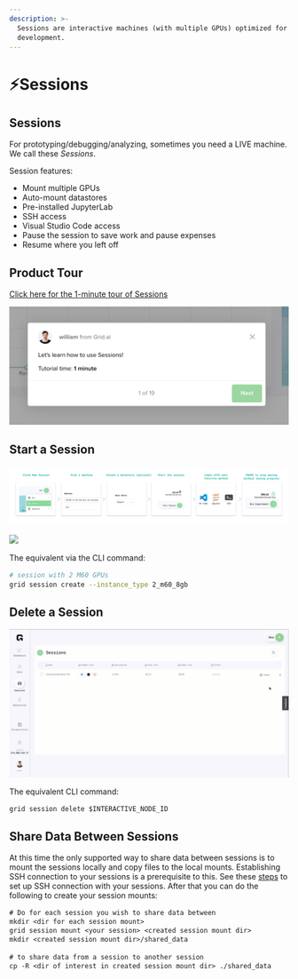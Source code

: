 ```yaml
---
description: >-
  Sessions are interactive machines (with multiple GPUs) optimized for
  development.
---
```


# ⚡Sessions

## Sessions

For prototyping/debugging/analyzing, sometimes you need a LIVE machine. We call these _Sessions_.

Session features:

* Mount multiple GPUs
* Auto-mount datastores
* Pre-installed JupyterLab
* SSH access
* Visual Studio Code access
* Pause the session to save work and pause expenses
* Resume where you left off

## Product Tour

[Click here for the 1-minute tour of Sessions](https://platform.grid.ai/#/dashboard?product_tour_id=221973)

![](/images/sessions/sessions-product-tour.png)

## **Start a Session**

![](/images/sessions/session.jpg)

![](/images/sessions/new-session.gif)

The equivalent via the CLI command:

```bash
# session with 2 M60 GPUs
grid session create --instance_type 2_m60_8gb
```

## Delete a Session

![](/images/sessions/delete-session.gif)

The equivalent CLI command:

```text
grid session delete $INTERACTIVE_NODE_ID
```

## Share Data Between Sessions
At this time the only supported way to share data between sessions is to mount the sessions locally and copy files to the local mounts. Establishing SSH connection to your sessions is a prerequisite to this. See these [steps](https://github.com/gridai/grid-docs/blob/doc-182-share-data-between-sessions/docs/products/sessions/how-to-ssh-into-a-session.md) to set up SSH connection with your sessions. After that you can do the following to create your session mounts:

```
# Do for each session you wish to share data between
mkdir <dir for each session mount>
grid session mount <your session> <created session mount dir>
mkdir <created session mount dir>/shared_data

# to share data from a session to another session
cp -R <dir of interest in created session mount dir> ./shared_data
```
